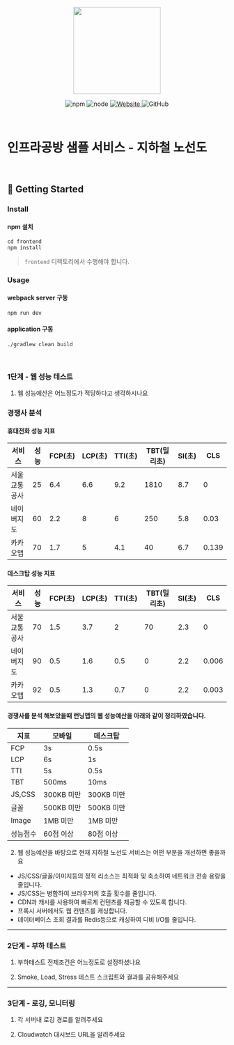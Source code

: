 <p align="center">
    <img width="200px;" src="https://raw.githubusercontent.com/woowacourse/atdd-subway-admin-frontend/master/images/main_logo.png"/>
</p>
<p align="center">
  <img alt="npm" src="https://img.shields.io/badge/npm-%3E%3D%205.5.0-blue">
  <img alt="node" src="https://img.shields.io/badge/node-%3E%3D%209.3.0-blue">
  <a href="https://edu.nextstep.camp/c/R89PYi5H" alt="nextstep atdd">
    <img alt="Website" src="https://img.shields.io/website?url=https%3A%2F%2Fedu.nextstep.camp%2Fc%2FR89PYi5H">
  </a>
  <img alt="GitHub" src="https://img.shields.io/github/license/next-step/atdd-subway-service">
</p>

<br>

# 인프라공방 샘플 서비스 - 지하철 노선도

<br>

## 🚀 Getting Started

### Install
#### npm 설치
```
cd frontend
npm install
```
> `frontend` 디렉토리에서 수행해야 합니다.

### Usage
#### webpack server 구동
```
npm run dev
```
#### application 구동
```
./gradlew clean build
```
<br>


### 1단계 - 웹 성능 테스트
1. 웹 성능예산은 어느정도가 적당하다고 생각하시나요

### 경쟁사 분석
#### 휴대전화 성능 지표
|서비스|성능|FCP(초)|LCP(초)|TTI(초)|TBT(밀리초)|SI(초)| CLS |
|---|---|---|---|---|---|---|---|
|서울교통공사|25|6.4|6.6|9.2|1810|8.7| 0|
|네이버지도|60|2.2|8|6|250|5.8|0.03|
|카카오맵|70|1.7|5|4.1|40|6.7|0.139|

#### 데스크탑 성능 지표
|서비스|성능|FCP(초)|LCP(초)|TTI(초)| TBT(밀리초) |SI(초)|CLS|
|---|---|---|---|---|---|---|---|
|서울교통공사|70|1.5|3.7|2|70|2.3|0|
|네이버지도|90|0.5|1.6|0.5|0|2.2|0.006|
|카카오맵|92|0.5|1.3|0.7|0|2.2|0.003|

#### 경쟁사를 분석 해보았을때 런닝맵의 웹 성능예산을 아래와 같이 정리하였습니다.
| 지표    | 모바일      | 데스크탑     |
|-------|----------|----------|
| FCP   | 3s       | 0.5s     |
| LCP   | 6s       | 1s       |
| TTI   | 5s       | 0.5s     |
| TBT   | 500ms    | 10ms     |
| JS,CSS | 300KB 미만 | 300KB 미만 |
| 글꼴    | 500KB 미만 | 500KB 미만 |
| Image | 1MB 미만   | 1MB 미만   |
| 성능점수  | 60점 이상   | 80점 이상   |

2. 웹 성능예산을 바탕으로 현재 지하철 노선도 서비스는 어떤 부분을 개선하면 좋을까요
* JS/CSS/글꼴/이미지등의 정적 리소스는 최적화 및 축소하여 네트워크 전송 용량을 줄입니다.
* JS/CSS는 병합하여 브라우저의 호출 횟수를 줄입니다.
* CDN과 캐시를 사용하여 빠르게 컨텐츠를 제공할 수 있도록 합니다.
* 프록시 서버에서도 웹 컨텐츠를 캐싱합니다.
* 데이터베이스 조회 결과를 Redis등으로 캐싱하여 디비 I/O를 줄입니다.

---

### 2단계 - 부하 테스트 
1. 부하테스트 전제조건은 어느정도로 설정하셨나요

2. Smoke, Load, Stress 테스트 스크립트와 결과를 공유해주세요

---

### 3단계 - 로깅, 모니터링
1. 각 서버내 로깅 경로를 알려주세요

2. Cloudwatch 대시보드 URL을 알려주세요
